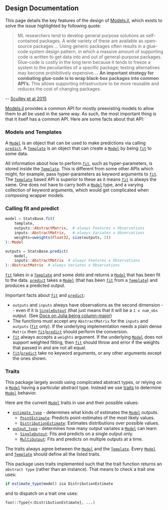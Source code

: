 ## Design Documentation

This page details the key features of the design of [Models.jl](https://github.com/invenia/Models.jl), which exists to solve the issue highlighted by following quote:

> ML researchers tend to develop general purpose solutions as self-contained packages.
> A wide variety of these are available as open-source packages ...
> Using generic packages often results in a glue-code system design pattern, in which a massive amount of supporting code is written to get data into and out of general-purpose packages.
> Glue-code is costly in the long term because it tends to freeze a system to the peculiarities of a specific package; testing alternatives may become prohibitively expensive....
> **An important strategy for combating glue-code is to wrap black-box packages into common API’s.**
> This allows supporting infrastructure to be more reusable and reduces the cost of changing packages.

-- [Sculley et al 2015](https://papers.nips.cc/paper/5656-hidden-technical-debt-in-machine-learning-systems)

[Models.jl](https://github.com/invenia/Models.jl) provides a common API for mostly preexisting models to allow them to all be used in the same way.
As such, the most important thing is that it itself has a common API.
Here are some facts about that API:

### Models and Templates

A [`Model`](@ref) is an object that can be used to make predictions via calling [`predict`](@ref).
A [`Template`](@ref) is an object that can create a [`Model`](@ref) by being [`fit`](@ref) to some data.

All information about how to perform [`fit`](@ref), such as hyper-parameters, is stored inside the [`Template`](@ref).
This is different from some other APIs which might, for example, pass hyper-parameters as keyword arguments to [`fit`](@ref).
The [`Template`](@ref) based API is superior to these as it means [`fit`](@ref) is always the same.
One does not have to carry both a [`Model`](@ref) type, and a varying collection of keyword arguments, which would get complicated when composing wrapper models.


### Calling fit and predict

```julia
model = StatsBase.fit(
    template,
    outputs::AbstractMatrix,  # always Features x Observations
    inputs::AbstractMatrix,   # always Variates x Observations
    weights=uweights(Float32, size(outputs, 2))
)::Model
```

```julia
outputs = StatsBase.predict(
    model,
    inputs::AbstractMatrix  # always Features x Observations
)::AbstractMatrix  # always Variates x Observations
```

[`fit`](@ref) takes in a [`Template`](@ref) and some *data* and returns a [`Model`](@ref) that has been fit to the data.
[`predict`](@ref) takes a [`Model`](@ref)  (that has been [`fit`](@ref) from a [`Template`](@ref)) and produces a predicted output.

Important facts about [`fit`](@ref) and [`predict`](@ref):
 - `outputs` and `inputs` always have observations as the second dimension -- even if it is  [`SingleOutput`](@ref) (that just means that it will be a `1 x num_obs` output. (See [Docs on Julia being column-major](https://docs.julialang.org/en/v1/manual/performance-tips/#Access-arrays-in-memory-order,-along-columns-1))
 - The functions must accept any `AbstractMatrix` for the `inputs` and `outputs` ([`fit`](@ref) only). If the underlying implementation needs a plain dense `Matrix` then [`fit`](@ref)/[`predict`](@ref) should perform the conversion.
 - [`fit`](@ref) always accepts a `weights` argument. If the underlying [`Model`](@ref) does not support weighted fitting, then [`fit`](@ref) should throw and error if the weights that passed in and are not all equal.
 - [`fit`](@ref)/[`predict`](@ref) take no keyword arguments, or any other arguments except the ones shown.

### Traits

This package largely avoids using complicated abstract types, or relying on a [`Model`](@ref) having a particular abstract type.
Instead we use [traits](https://invenia.github.io/blog/2019/11/06/julialang-features-part-2/) to determine [`Model`](@ref) behavior.

Here are the current [`Model`](@ref) traits in use and their possible values:
 - [`estimate_type`](@ref) -  determines what kinds of estimates the [`Model`](@ref) outputs.
   - [`PointEstimate`](@ref): Predicts point-estimates of the most likely values.
   - [`DistributionEstimate`](@ref): Estimates distributions over possible values.
 - [`output_type`](@ref) - determines how many output variates a [`Model`](@ref) can learn
   - [`SingleOutput`](@ref): Fits and predicts on a single output only.
   - [`MultiOutput`](@ref): Fits and predicts on multiple outputs at a time.

The traits always agree between the [`Model`](@ref) and the [`Template`](@ref).
Every [`Model`](@ref) and [`Template`](@ref) should define all the listed traits.

This package uses traits implemented such that the trait function returns an `abstract type` (rather than an instance).
That means to check a trait one uses:
```julia
if estimate_type(model) isa DistributionEstimate
```
and to dispatch on a trait one uses:
```
foo(::Type{<:DistributionEstimate}, ...)
```
